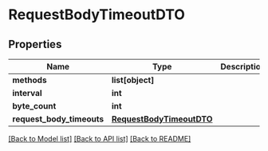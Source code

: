 # RequestBodyTimeoutDTO

## Properties
Name | Type | Description | Notes
------------ | ------------- | ------------- | -------------
**methods** | **list[object]** |  | [optional] 
**interval** | **int** |  | [optional] 
**byte_count** | **int** |  | [optional] 
**request_body_timeouts** | [**RequestBodyTimeoutDTO**](RequestBodyTimeoutDTO.md) |  | [optional] 

[[Back to Model list]](../README.md#documentation-for-models) [[Back to API list]](../README.md#documentation-for-api-endpoints) [[Back to README]](../README.md)

